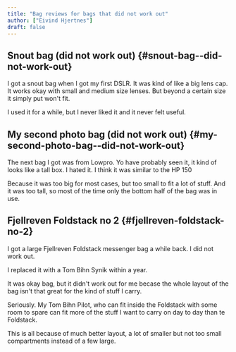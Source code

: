 ```yaml
---
title: "Bag reviews for bags that did not work out"
author: ["Eivind Hjertnes"]
draft: false
---
```


## Snout bag (did not work out) {#snout-bag--did-not-work-out}

I got a snout bag when I got my first DSLR. It was kind of like a big lens cap. It works okay with small and medium size lenses. But beyond a certain size it simply put won't fit.

I used it for a while, but I never liked it and it never felt useful.


## My second photo bag (did not work out) {#my-second-photo-bag--did-not-work-out}

The next bag I got was  from Lowpro. Yo have probably seen it, it kind of looks like a tall box. I hated it. I think it was similar to the HP 150

Because it was too big for most cases, but too small to fit a lot of stuff. And it was too tall, so most of the time only the bottom half of the bag was in use.


## Fjellreven Foldstack no 2 {#fjellreven-foldstack-no-2}

I got a large Fjellreven Foldstack messenger bag a while back. I did not work out.

I replaced it with a Tom Bihn Synik within a year.

It was okay bag, but it didn't work out for me becase the whole layout of the bag isn't that great for the kind of stuff I carry.

Seriously. My Tom Bihn Pilot, who can fit inside the Foldstack with some room to spare can fit more of the stuff I want to carry on day to day than te Foldstack.

This is all because of much better layout, a lot of smaller but not too small compartments instead of a few large.
